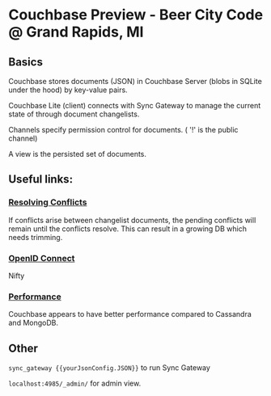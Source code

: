 # Couchbase Preview - Beer City Code @ Grand Rapids, MI


## Basics

Couchbase stores documents (JSON) in Couchbase Server (blobs in SQLite under the hood) by key-value pairs.

Couchbase Lite (client) connects with Sync Gateway to manage the current state of through document changelists.

Channels specify permission control for documents. ( '!' is the public channel)

A view is the persisted set of documents.


## Useful links:

### [Resolving Conflicts](https://developer.couchbase.com/documentation/mobile/current/guides/sync-gateway/resolving-conflicts/index.html)

If conflicts arise between changelist documents, the pending conflicts will remain until the conflicts resolve. This can result in a growing DB which needs trimming.

### [OpenID Connect](https://developer.couchbase.com/documentation/mobile/current/guides/authentication/openid/index.html)

Nifty

### [Performance](https://www.slideshare.net/renatko/couchbase-performance-benchmarking)

Couchbase appears to have better performance compared to Cassandra and MongoDB.

## Other

`sync_gateway {{yourJsonConfig.JSON}}` to run Sync Gateway

`localhost:4985/_admin/` for admin view.

